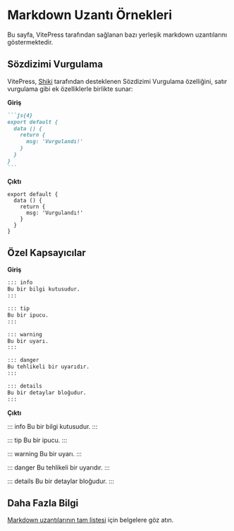 # Markdown Uzantı Örnekleri

Bu sayfa, VitePress tarafından sağlanan bazı yerleşik markdown uzantılarını göstermektedir.

## Sözdizimi Vurgulama

VitePress, [Shiki](https://github.com/shikijs/shiki) tarafından desteklenen Sözdizimi Vurgulama özelliğini, satır vurgulama gibi ek özelliklerle birlikte sunar:

**Giriş**

````md
```js{4}
export default {
  data () {
    return {
      msg: 'Vurgulandı!'
    }
  }
}
```
````

**Çıktı**

```js{4}
export default {
  data () {
    return {
      msg: 'Vurgulandı!'
    }
  }
}
```

## Özel Kapsayıcılar

**Giriş**

```md
::: info
Bu bir bilgi kutusudur.
:::

::: tip
Bu bir ipucu.
:::

::: warning
Bu bir uyarı.
:::

::: danger
Bu tehlikeli bir uyarıdır.
:::

::: details
Bu bir detaylar bloğudur.
:::
```

**Çıktı**

::: info
Bu bir bilgi kutusudur.
:::

::: tip
Bu bir ipucu.
:::

::: warning
Bu bir uyarı.
:::

::: danger
Bu tehlikeli bir uyarıdır.
:::

::: details
Bu bir detaylar bloğudur.
:::

## Daha Fazla Bilgi

[Markdown uzantılarının tam listesi](https://vitepress.dev/guide/markdown) için belgelere göz atın.